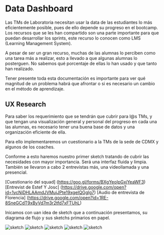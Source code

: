 # Data Dashboard

Las TMs de Laboratoria necesitan usar la data de las estudiantes lo más eficientemente posible, pues de ello depende
su progreso en el bootcamp. Los recursos que se les han compartido son una parte importante para que puedan desarrollar
los sprints, este recurso lo conocen como LMS (Learning Management System).

A pesar de ser un gran recurso, muchas de las alumnas lo perciben como una tarea más a realizar, esto a llevado a que
algunas alumnas lo posterguen. No sabemos qué porcentaje de ellas lo han usado y que tanto han realizado.

Tener presente toda esta documentación es importante para ver qué magnitud de un problema habrá que afrontar o si es necesario un cambio
en el método de aprendizaje.


## UX Research

Para saber los requerimiento que se tendrán que cubrir para l@s TMs,  y  que tengan una visualización general y personal del progreso en cada una las alumnas, es necesario
tener una buena base de datos y una organización eficiente de ella.

Para ello implementaremos un cuestionario a la TMs de la sede de CDMX y algunos de los coaches.

Conforme a esto haremos nuestro primer sketch tratando de cubrir las necesidades con mayor importancia. Será una interfaz fluida y limpia. También se llevaron a cabo 2 entrevistas más, una videollamada y una presencial.


[Cuestionario del squad] (https://goo.gl/forms/BXgYeoIpGxjYeaWF3)
[Entrevist de  Estef Y Josc] (https://drive.google.com/open?id=1ycNiDHLAAmdJVMujJPte19xgeIQGglg7)
[Audio de entrevista de Florencia] (https://drive.google.com/open?id=1RE-8SneGCdT9xByVd7m3r2tfd7xFTUhL)

Inicamos con uan idea de sketch que a continuación presentamos, su diagrama de flujo y sus sketchs primarios en papel.

![sketch](/Images/img_20180624_110803.jpg)
![sketch](/Images/img_20180624_110803_1024.jpg)
![sketch](/Images/img_20180624_110814.jpg)
![sketch](/Images/sketch1.jpg)
![sketch](/Images/sketch2.jpg)
